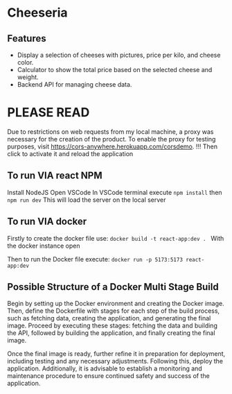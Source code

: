 # Cheeseria

## Features

- Display a selection of cheeses with pictures, price per kilo, and cheese color.
- Calculator to show the total price based on the selected cheese and weight.
- Backend API for managing cheese data.

# PLEASE READ
Due to restrictions on web requests from my local machine, a proxy was necessary for the creation of the product.
To enable the proxy for testing purposes, visit https://cors-anywhere.herokuapp.com/corsdemo. !!!
Then click to activate it and reload the application
## To run VIA react NPM

Install NodeJS
Open VSCode
In VSCode terminal execute
`npm install`
then
`npm run dev`
This will load the server on the local server

## To run VIA docker

Firstly to create the docker file use:
`docker build -t react-app:dev . `
With the docker instance open

Then to run the Docker file execute:
`docker run -p 5173:5173 react-app:dev`

## Possible Structure of a Docker Multi Stage Build

Begin by setting up the Docker environment and creating the Docker image. Then, define the Dockerfile with stages for each step of the build process, such as fetching data, creating the application, and generating the final image. Proceed by executing these stages: fetching the data and building the API, followed by building the application, and finally creating the final image.

Once the final image is ready, further refine it in preparation for deployment, including testing and any necessary adjustments. Following this, deploy the application. Additionally, it is advisable to establish a monitoring and maintenance procedure to ensure continued safety and success of the application.
